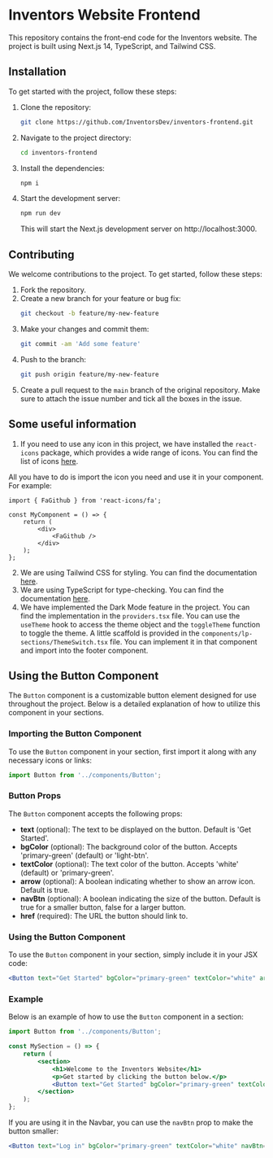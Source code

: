 # Inventors Website Frontend

This repository contains the front-end code for the Inventors website. The project is built using Next.js 14, TypeScript, and Tailwind CSS.

## Installation

To get started with the project, follow these steps:

1. Clone the repository:
    ```sh
    git clone https://github.com/InventorsDev/inventors-frontend.git
    ```

2. Navigate to the project directory:
    ```sh
    cd inventors-frontend
    ```

3. Install the dependencies:
    ```sh
    npm i
    ```

4. Start the development server:
    ```sh
    npm run dev
    ```
    This will start the Next.js development server on http://localhost:3000.

## Contributing

We welcome contributions to the project. To get started, follow these steps:

1. Fork the repository.
2. Create a new branch for your feature or bug fix:
    ```sh
    git checkout -b feature/my-new-feature
    ```
3. Make your changes and commit them:
    ```sh
    git commit -am 'Add some feature'
    ```
4. Push to the branch:
    ```sh
    git push origin feature/my-new-feature
    ```
5. Create a pull request to the `main` branch of the original repository. Make sure to attach the issue number and tick all the boxes in the issue.

## Some useful information
1. If you need to use any icon in this project, we have installed the `react-icons` package, which provides a wide range of icons. You can find the list of icons [here](https://react-icons.github.io/react-icons/).

All you have to do is import the icon you need and use it in your component. For example:
```tsx
import { FaGithub } from 'react-icons/fa';

const MyComponent = () => {
    return (
        <div>
            <FaGithub />
        </div>
    );
};
```

2. We are using Tailwind CSS for styling. You can find the documentation [here](https://tailwindcss.com/docs).
3. We are using TypeScript for type-checking. You can find the documentation [here](https://www.typescriptlang.org/docs/).
4. We have implemented the Dark Mode feature in the project. You can find the implementation in the `providers.tsx` file. You can use the `useTheme` hook to access the theme object and the `toggleTheme` function to toggle the theme. A little scaffold is provided in the `components/lp-sections/ThemeSwitch.tsx` file. You can implement it in that component and import into the footer component.

## Using the Button Component

The `Button` component is a customizable button element designed for use throughout the project. Below is a detailed explanation of how to utilize this component in your sections.

### Importing the Button Component

To use the `Button` component in your section, first import it along with any necessary icons or links:

```jsx
import Button from '../components/Button';
```

### Button Props
The `Button` component accepts the following props:

- **text** (optional): The text to be displayed on the button. Default is 'Get Started'.
- **bgColor** (optional): The background color of the button. Accepts 'primary-green' (default) or 'light-btn'.
- **textColor** (optional): The text color of the button. Accepts 'white' (default) or 'primary-green'.
- **arrow** (optional): A boolean indicating whether to show an arrow icon. Default is true.
- **navBtn** (optional): A boolean indicating the size of the button. Default is true for a smaller button, false for a larger button.
- **href** (required): The URL the button should link to.

### Using the Button Component

To use the `Button` component in your section, simply include it in your JSX code:

```jsx
<Button text="Get Started" bgColor="primary-green" textColor="white" arrow={true} navBtn={true} href="/get-started" />
```

### Example

Below is an example of how to use the `Button` component in a section:

```jsx
import Button from '../components/Button';

const MySection = () => {
    return (
        <section>
            <h1>Welcome to the Inventors Website</h1>
            <p>Get started by clicking the button below.</p>
            <Button text="Get Started" bgColor="primary-green" textColor="white" arrow={true} href="/get-started" />
        </section>
    );
};
```

If you are using it in the Navbar, you can use the `navBtn` prop to make the button smaller:

```jsx
<Button text="Log in" bgColor="primary-green" textColor="white" navBtn={true} href="/get-started" />
```